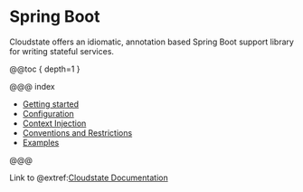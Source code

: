 # Spring Boot

Cloudstate offers an idiomatic, annotation based Spring Boot support library for writing stateful services.

@@toc { depth=1 }

@@@ index

* [Getting started](gettingstarted.md)
* [Configuration](configuration.md)
* [Context Injection](cdi.md)
* [Conventions and Restrictions](conventions.md)
* [Examples](examples.md)

@@@

Link to @extref:[Cloudstate Documentation](cloudstate:index.html)